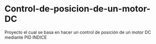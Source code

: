 # Control-de-posicion-de-un-motor-DC
Proyecto el cual se basa en hacer un control de posición de un motor DC mediante PID
 INDICE 
